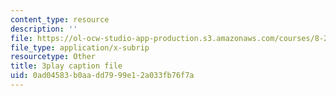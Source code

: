```yaml
---
content_type: resource
description: ''
file: https://ol-ocw-studio-app-production.s3.amazonaws.com/courses/8-20-introduction-to-special-relativity-january-iap-2021/0ad04583b0aadd7999e12a033fb76f7a_VOlOArfGRqQ.srt
file_type: application/x-subrip
resourcetype: Other
title: 3play caption file
uid: 0ad04583-b0aa-dd79-99e1-2a033fb76f7a
---
```

